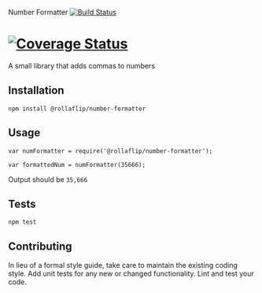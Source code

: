 Number Formatter
[![Build Status](https://travis-ci.org/rollaflip/number-formatter.svg?branch=master)](https://travis-ci.org/rollaflip/number-formatter)

[![Coverage Status](https://coveralls.io/repos/github/rollaflip/number-formatter/badge.svg?branch=master)](https://coveralls.io/github/rollaflip/number-formatter?branch=master)
=========

A small library that adds commas to numbers

## Installation

  `npm install @rollaflip/number-formatter`

## Usage

    var numFormatter = require('@rollaflip/number-formatter');

    var formattedNum = numFormatter(35666);


  Output should be `35,666`


## Tests

  `npm test`

## Contributing

In lieu of a formal style guide, take care to maintain the existing coding style. Add unit tests for any new or changed functionality. Lint and test your code.
